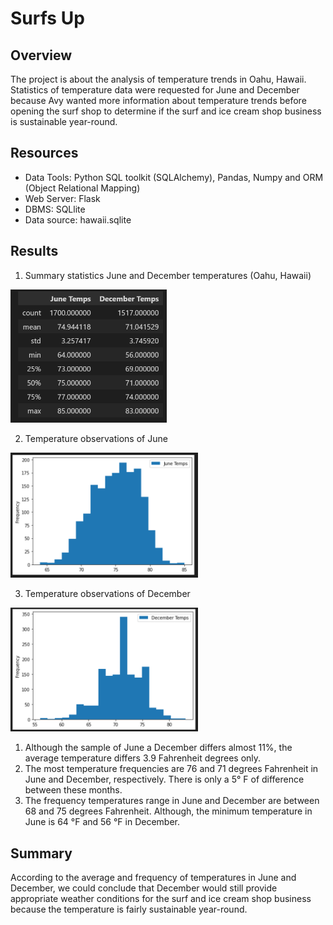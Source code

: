 # Surfs Up

## Overview
The project is about the analysis of temperature trends in Oahu, Hawaii. Statistics of temperature data were requested for June and December because Avy wanted more information about temperature trends before opening the surf shop to determine if the surf and ice cream shop business is sustainable year-round.

## Resources
  - Data Tools: Python SQL toolkit (SQLAlchemy), Pandas, Numpy and ORM (Object Relational Mapping)
  - Web Server: Flask
  - DBMS: SQLlite
  - Data source: hawaii.sqlite

## Results
1. Summary statistics June and December temperatures (Oahu, Hawaii)
<img src="Resources/june_dec-stats.PNG" width="250" />

2. Temperature observations of June
<img src="Resources/june_hist.PNG" width="300" />

3. Temperature observations of December
<img src="Resources/dec_hist.PNG" width="300" />

  1. Although the sample of June a December differs almost 11%, the average temperature differs 3.9 Fahrenheit degrees only.
  2. The most temperature frequencies are 76 and 71 degrees Fahrenheit in June and December, respectively. There is only a 5° F of difference between these months.
  3. The frequency temperatures range in June and December are between 68 and 75 degrees Fahrenheit. Although, the minimum temperature in June is 64 °F and 56 °F in December.

## Summary
According to the average and frequency of temperatures in June and December, we could conclude that December would still provide appropriate weather conditions for the surf and ice cream shop business because the temperature is fairly sustainable year-round.
